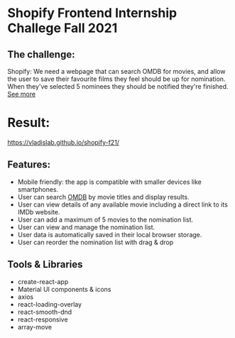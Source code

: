 # Shopify Frontend Internship Challege Fall 2021
## The challenge: 
Shopify: We need a webpage that can search OMDB for movies, and allow the user to save their favourite films they feel should be up for nomination. When they've selected 5 nominees they should be notified they're finished.
[See more](https://docs.google.com/document/d/1SdR9rQpocsH5rPTOcxr9noqHRld5NJlylKO9Hf94U8U/edit#heading=h.py0wnvufbhj3)
# Result: 
https://vladislab.github.io/shopify-f21/
## Features:
- Mobile friendly: the app is compatible with smaller devices like smartphones.
- User can search [OMDB](http://www.omdbapi.com) by movie titles and display results.
- User can view details of any available movie including a direct link to its IMDb website.
- User can add a maximum of 5 movies to the nomination list.
- User can view and manage the nomination list.
- User data is automatically saved in their local browser storage.
- User can reorder the nomination list with drag & drop
## Tools & Libraries
- create-react-app
- Material UI components & icons
- axios
- react-loading-overlay
- react-smooth-dnd
- react-responsive
- array-move
